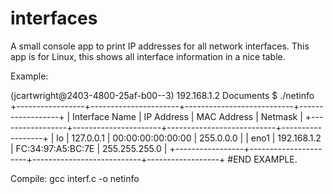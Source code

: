 # interfaces
A small console app to print IP addresses for all network interfaces.
This app is for Linux, this shows all interface information in a nice
table.

Example:

(jcartwright@2403-4800-25af-b00--3) 192.168.1.2 Documents  $ ./netinfo 
+-----------------+----------------------+---------------------------+------------------+
| Interface Name  | IP Address           | MAC Address               | Netmask          |
+-----------------+----------------------+---------------------------+------------------+
| lo              | 127.0.0.1            | 00:00:00:00:00:00        | 255.0.0.0        |
| eno1            | 192.168.1.2          | FC:34:97:A5:BC:7E        | 255.255.255.0    |
+-----------------+----------------------+---------------------------+------------------+
#END EXAMPLE.

Compile: gcc interf.c -o netinfo
